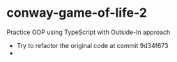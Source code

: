 
# conway-game-of-life-2
Practice OOP using TypeScript with Outside-In approach

- Try to refactor the original code at commit 9d34f673
- 
